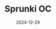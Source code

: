 ---
title: Sprunki OC
pageTitle: Sprunki OC - Sprunki lily - The Magical Game Character.
slug: sprunki-oc
gameUrl: https://game.sprunkix.com/game/sprunki-with-oc/index.html
ogImage: /images/sprunki-oc.jpg
date: 2024-12-29
position: 1
videosUrl:
  - url: https://www.youtube.com/embed/kLjmdDa2FcE?si=psfyaygQFc0F-jJr
---
